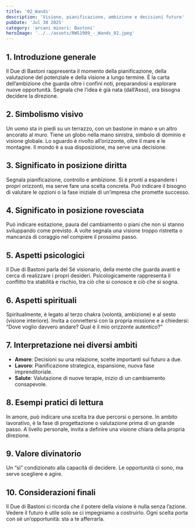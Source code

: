 ```yaml
---
title: '02_Wands'
description: 'Visione, pianificazione, ambizione e decisioni future'
pubDate: 'Jul 30 2025'
category: 'arcani minori: Bastoni'
heroImage: '../../assets/RWS1909_-_Wands_02.jpeg'
---
```


## 1. Introduzione generale

Il Due di Bastoni rappresenta il momento della pianificazione, della valutazione del potenziale e della visione a lungo termine. È la carta dell’ambizione che guarda oltre i confini noti, preparandosi a esplorare nuove opportunità. Segnala che l’idea è già nata (dall’Asso), ora bisogna decidere la direzione.

## 2. Simbolismo visivo

Un uomo sta in piedi su un terrazzo, con un bastone in mano e un altro ancorato al muro. Tiene un globo nella mano sinistra, simbolo di dominio e visione globale. Lo sguardo è rivolto all’orizzonte, oltre il mare e le montagne. Il mondo è a sua disposizione, ma serve una decisione.

## 3. Significato in posizione diritta

Segnala pianificazione, controllo e ambizione. Si è pronti a espandere i propri orizzonti, ma serve fare una scelta concreta. Può indicare il bisogno di valutare le opzioni o la fase iniziale di un’impresa che promette successo.

## 4. Significato in posizione rovesciata

Può indicare esitazione, paura del cambiamento o piani che non si stanno sviluppando come previsto. A volte segnala una visione troppo ristretta o mancanza di coraggio nel compiere il prossimo passo.

## 5. Aspetti psicologici

Il Due di Bastoni parla del Sé visionario, della mente che guarda avanti e cerca di realizzare i propri desideri. Psicologicamente rappresenta il conflitto tra stabilità e rischio, tra ciò che si conosce e ciò che si sogna.

## 6. Aspetti spirituali

Spiritualmente, è legato al terzo chakra (volontà, ambizione) e al sesto (visione interiore). Invita a connettersi con la propria missione e a chiedersi: “Dove voglio davvero andare? Qual è il mio orizzonte autentico?”

## 7. Interpretazione nei diversi ambiti

- **Amore**: Decisioni su una relazione, scelte importanti sul futuro a due.
- **Lavoro**: Pianificazione strategica, espansione, nuova fase imprenditoriale.
- **Salute**: Valutazione di nuove terapie, inizio di un cambiamento consapevole.

## 8. Esempi pratici di lettura

In amore, può indicare una scelta tra due percorsi o persone. In ambito lavorativo, è la fase di progettazione o valutazione prima di un grande passo. A livello personale, invita a definire una visione chiara della propria direzione.

## 9. Valore divinatorio

Un “sì” condizionato alla capacità di decidere. Le opportunità ci sono, ma serve scegliere e agire.

## 10. Considerazioni finali

Il Due di Bastoni ci ricorda che il potere della visione è nulla senza l’azione. Vedere il futuro è utile solo se ci impegniamo a costruirlo. Ogni scelta porta con sé un’opportunità: sta a te afferrarla.
